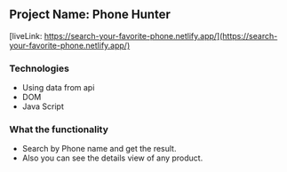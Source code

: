 ## Project Name: Phone Hunter

[liveLink: https://search-your-favorite-phone.netlify.app/](https://search-your-favorite-phone.netlify.app/)

### Technologies
* Using data from api
* DOM
* Java Script

### What the functionality
- Search by Phone name and get the result.
- Also you can see the details view of any product.
